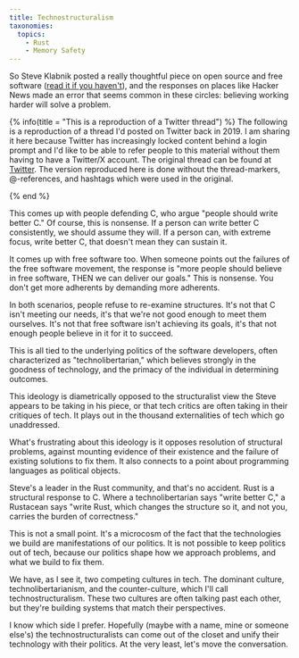 ```yaml
---
title: Technostructuralism
taxonomies:
  topics:
    - Rust
    - Memory Safety
---
```


So Steve Klabnik posted a really thoughtful piece on open source and free software
([read it if you haven't][steve]),
and the responses on places like Hacker News made an error that seems common in these
circles: believing working harder will solve a problem.

<!-- more -->

{% info(title = "This is a reproduction of a Twitter thread") %}
The following is a reproduction of a thread I'd posted
on Twitter back in 2019. I am sharing it here because Twitter has
increasingly locked content behind a login prompt and I'd like to be able
to refer people to this material without them having to have a Twitter/X
account. The original thread can be found at [Twitter][twitter].
The version reproduced here is done without the thread-markers, @-references,
and hashtags which were used in the original.

[twitter]: https://twitter.com/alilleybrinker/status/1113538427855757313
{% end %}

This comes up with people defending C, who argue "people should write better C." Of
course, this is nonsense. If a person can write better C consistently, we should
assume they will. If a person can, with extreme focus, write better C, that doesn't
mean they can sustain it.

It comes up with free software too. When someone points out the failures of the free
software movement, the response is "more people should believe in free software,
THEN we can deliver our goals." This is nonsense. You don't get more adherents by
demanding more adherents.

In both scenarios, people refuse to re-examine structures. It's not that C isn't
meeting our needs, it's that we're not good enough to meet them ourselves. It's not
that free software isn't achieving its goals, it's that not enough people believe in
it for it to succeed.

This is all tied to the underlying politics of the software developers, often
characterized as "technolibertarian," which believes strongly in the goodness of
technology, and the primacy of the individual in determining outcomes.

This ideology is diametrically opposed to the structuralist view the Steve appears to
be taking in his piece, or that tech critics are often taking in their critiques of
tech. It plays out in the thousand externalities of tech which go unaddressed.

What's frustrating about this ideology is it opposes resolution of structural problems,
against mounting evidence of their existence and the failure of existing solutions to
fix them. It also connects to a point about programming languages as political objects.

Steve's a leader in the Rust community, and that's no accident. Rust is a structural
response to C. Where a technolibertarian says "write better C," a Rustacean says
"write Rust, which changes the structure so it, and not you, carries the burden of
correctness."

This is not a small point. It's a microcosm of the fact that the technologies we build
are manifestations of our politics. It is not possible to keep politics out of tech,
because our politics shape how we approach problems, and what we build to fix them.

We have, as I see it, two competing cultures in tech. The dominant culture,
technolibertarianism, and the counter-culture, which I'll call technostructuralism.
These two cultures are often talking past each other, but they're building systems
that match their perspectives.

I know which side I prefer. Hopefully (maybe with a name, mine or someone else's)
the technostructuralists can come out of the closet and unify their technology with
their politics. At the very least, let's move the conversation.

[twitter]: https://twitter.com/alilleybrinker/status/1113538427855757313
[steve]: https://words.steveklabnik.com/what-comes-after-open-source

